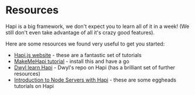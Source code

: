 # Resources

Hapi is a big framework, we don't expect you to learn all of it in a week! (We still don't even take advantage of all it's crazy good features).

Here are some resources we found very useful to get you started:

+ [Hapi.js website](http://hapijs.com/tutorials) - these are a fantastic set of tutorials
+ [MakeMeHapi tutorial](https://github.com/hapijs/makemehapi) - install this and have a go
+ [Dwyl learn Hapi](https://github.com/dwyl/learn-hapi) - Dwyl's repo on Hapi (has a brilliant set of further resources)
+ [Introduction to Node Servers with Hapi](https://egghead.io/courses/introduction-to-node-servers-with-hapi-js) - these are some eggheads tutorials on Hapi
